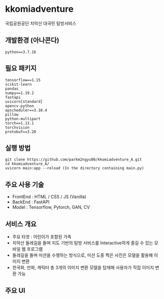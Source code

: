# kkomiadventure
국립공원공단 치악산 대국민 탐방서비스

## 개발환경 (아나콘다)
```
python==3.7.16
```

## 필요 패키지
```
tensorflow==1.15
scikit-learn
pandas
numpy==1.19.2
fastapi
uvicorn[standard]
opencv-python
apscheduler==3.10.4
pillow
python-multipart
torch==1.13.1
torchvision
protobuf==3.20
```

## 실행 방법
```
git clone https://github.com/parkm2ngyu00/kkomiadventure_A.git
cd kkomiadventure_A/
uvicorn main:app --reload (In the directory containing main.py)
```

## 주요 사용 기술
- FrontEnd : HTML / CSS / JS (Vanilla)
- BackEnd : FastAPI
- Model : Tensorflow, Pytorch, GAN, CV

## 서비스 개요
- 주요 타겟 : 어린이가 포함된 가족
- 치악산 둘레길을 돌며 지도 기반의 탐방 서비스를 Interactive하게 즐길 수 있는 모바일 웹 프로그램
- 둘레길을 돌며 미션을 수행하는 방식으로, 미션 도중 찍은 사진은 모델을 활용해 이미지 변환
- 한국화, 만화, 캐릭터 총 3개의 이미지 변환 모델을 탑재해 사용자가 직접 이미지 변환 가능

## 주요 UI

